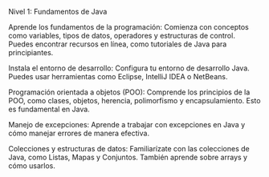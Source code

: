 Nivel 1: Fundamentos de Java

Aprende los fundamentos de la programación: Comienza con conceptos como variables, tipos de datos, operadores y estructuras de control. Puedes encontrar recursos en línea, como tutoriales de Java para principiantes.

Instala el entorno de desarrollo: Configura tu entorno de desarrollo Java. Puedes usar herramientas como Eclipse, IntelliJ IDEA o NetBeans.

Programación orientada a objetos (POO): Comprende los principios de la POO, como clases, objetos, herencia, polimorfismo y encapsulamiento. Esto es fundamental en Java.

Manejo de excepciones: Aprende a trabajar con excepciones en Java y cómo manejar errores de manera efectiva.

Colecciones y estructuras de datos: Familiarízate con las colecciones de Java, como Listas, Mapas y Conjuntos. También aprende sobre arrays y cómo usarlos.
